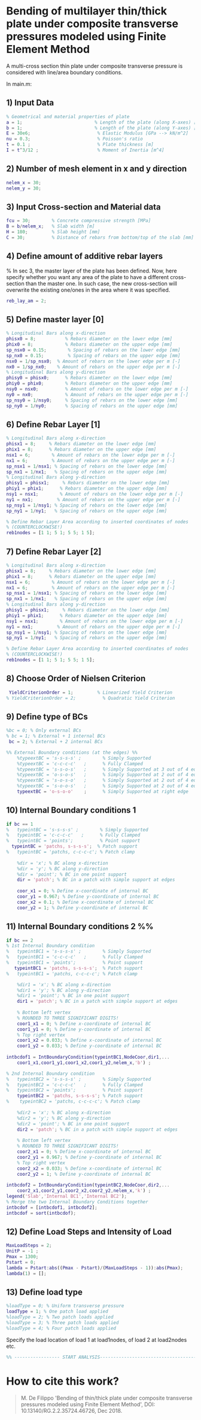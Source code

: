 # Bending of multilayer thin/thick plate under composite transverse pressures modeled using Finite Element Method

A multi-cross section thin plate under composite transverse pressure is considered with line/area boundary conditions. 

In main.m:
	
## 1) Input Data
```matlab
% Geometrical and material properties of plate
a = 1;                           % Length of the plate (along X-axes) [m]
b = 1;                           % Length of the plate (along Y-axes) [m]
E = 30e6;                         % Elastic Modulus [GPa --> kN/m^2]
nu = 0.3;                         % Poisson's ratio
t = 0.1 ;                         % Plate thickness [m]
I = t^3/12 ;                      % Moment of Inertia [m^4]
```

## 2) Number of mesh element in x and y direction
```matlab
nelem_x = 30;
nelem_y = 30;
```

## 3) Input Cross-section and Material data 
```matlab
fcu = 30;        % Concrete compressive strength [MPa] 
B = b/nelem_x;   % Slab width [m]
H = 180;         % Slab height [mm]
C = 30;          % Distance of rebars from bottom/top of the slab [mm]
```

## 4) Define amount of additive rebar layers
% In sec 3, the master layer of the plate has been defined. Now, here specify whether you want any area of the plate to have a different cross-section than the master one. In such case, the new cross-section will overwrite the existing one/ones in the area where it was specified.

```matlab
reb_lay_am = 2; 
```

## 5) Define master layer [0] 
```matlab
% Longitudinal Bars along x-direction
phisx0 = 8;           % Rebars diameter on the lower edge [mm]
phix0 = 8;            % Rebars diameter on the upper edge [mm]
sp_nsx0 = 0.15;        % Spacing of rebars on the lower edge [mm]
sp_nx0 = 0.15;         % Spacing of rebars on the upper edge [mm]
nsx0 = 1/sp_nsx0;  % Amount of rebars on the lower edge per m [-]
nx0 = 1/sp_nx0;    % Amount of rebars on the upper edge per m [-]
% Longitudinal Bars along y-direction
phisy0 = phisx0;      % Rebars diameter on the lower edge [mm]
phiy0 = phix0;        % Rebars diameter on the upper edge [mm]
nsy0 = nsx0;          % Amount of rebars on the lower edge per m [-]
ny0 = nx0;            % Amount of rebars on the upper edge per m [-]
sp_nsy0 = 1/nsy0;     % Spacing of rebars on the lower edge [mm]
sp_ny0 = 1/ny0;       % Spacing of rebars on the upper edge [mm]
```

## 6) Define Rebar Layer [1]
```matlab
% Longitudinal Bars along x-direction
phisx1 = 8;     % Rebars diameter on the lower edge [mm]
phix1 = 8;      % Rebars diameter on the upper edge [mm]
nsx1 = 6;        % Amount of rebars on the lower edge per m [-]
nx1 = 6;         % Amount of rebars on the upper edge per m [-]
sp_nsx1 = 1/nsx1; % Spacing of rebars on the lower edge [mm]
sp_nx1 = 1/nx1;   % Spacing of rebars on the upper edge [mm]
% Longitudinal Bars along y-direction
phisy1 = phisx1;     % Rebars diameter on the lower edge [mm]
phiy1 = phix1;      % Rebars diameter on the upper edge [mm]
nsy1 = nsx1;        % Amount of rebars on the lower edge per m [-]
ny1 = nx1;         % Amount of rebars on the upper edge per m [-]
sp_nsy1 = 1/nsy1; % Spacing of rebars on the lower edge [mm]
sp_ny1 = 1/ny1;   % Spacing of rebars on the upper edge [mm]

% Define Rebar Layer Area according to inserted coordinates of nodes
% (COUNTERCLOCKWISE!)
reb1nodes = [1 1; 5 1; 5 5; 1 5];
```

## 7) Define Rebar Layer [2]
```matlab
% Longitudinal Bars along x-direction
phisx1 = 8;     % Rebars diameter on the lower edge [mm]
phix1 = 8;      % Rebars diameter on the upper edge [mm]
nsx1 = 6;        % Amount of rebars on the lower edge per m [-]
nx1 = 6;         % Amount of rebars on the upper edge per m [-]
sp_nsx1 = 1/nsx1; % Spacing of rebars on the lower edge [mm]
sp_nx1 = 1/nx1;   % Spacing of rebars on the upper edge [mm]
% Longitudinal Bars along y-direction
phisy1 = phisx1;     % Rebars diameter on the lower edge [mm]
phiy1 = phix1;      % Rebars diameter on the upper edge [mm]
nsy1 = nsx1;        % Amount of rebars on the lower edge per m [-]
ny1 = nx1;         % Amount of rebars on the upper edge per m [-]
sp_nsy1 = 1/nsy1; % Spacing of rebars on the lower edge [mm]
sp_ny1 = 1/ny1;   % Spacing of rebars on the upper edge [mm]

% Define Rebar Layer Area according to inserted coordinates of nodes
% (COUNTERCLOCKWISE!)
reb1nodes = [1 1; 5 1; 5 5; 1 5];
```

## 8) Choose Order of Nielsen Criterion
```matlab
 YieldCriterionOrder = 1;         % Linearized Yield Criterion
% YieldCriterionOrder = 2;          % Quadratic Yield Criterion
```

## 9) Define type of BCs 
```matlab
%bc = 0; % Only external BCs
% bc = 1; % External + 1 internal BCs
 bc = 2; % External + 2 internal BCs

%% External Boundary conditions (at the edges) %%
    %typeextBC = 's-s-s-s' ;        % Simply Supported
    %typeextBC = 'c-c-c-c'   ;      % Fully Clamped
    %typeextBC = 's-s-o-s'   ;      % Simply Supported at 3 out of 4 edges
    %typeextBC = 'o-s-o-s'   ;      % Simply Supported at 2 out of 4 edges
    %typeextBC = 's-o-s-o'   ;      % Simply Supported at 2 out of 4 edges
    %typeextBC = 's-o-o-s'   ;      % Simply Supported at 2 out of 4 edges 
    typeextBC = 'o-s-o-o'    ;      % Simply Supported at right edge   
```

## 10) Internal Boundary conditions 1 
```matlab
if bc == 1
%   typeintBC = 's-s-s-s' ;        % Simply Supported
%   typeintBC = 'c-c-c-c'   ;      % Fully Clamped
%   typeintBC = 'points';          % Point support
  typeintBC = 'patchs, s-s-s-s';  % Patch support
%   typeintBC = 'patchs, c-c-c-c'; % Patch clamp
    
    %dir = 'x'; % BC along x-direction
    %dir = 'y'; % BC along y-direction
    %dir = 'point'; % BC in one point support
    dir = 'patch'; % BC in a patch with simple support at edges
    
    coor_x1 = 0; % Define x-coordinate of internal BC
    coor_y1 = 0.967; % Define y-coordinate of internal BC
    coor_x2 = 0.1; % Define x-coordinate of internal BC
    coor_y2 = 1; % Define y-coordinate of internal BC
```

## 11) Internal Boundary conditions 2 %%
```matlab
if bc == 2
% 1st Internal Boundary condition
%   typeintBC1 = 's-s-s-s' ;        % Simply Supported
%   typeintBC1 = 'c-c-c-c'   ;      % Fully Clamped
%   typeintBC1 = 'points';          % Point support
   typeintBC1 = 'patchs, s-s-s-s';  % Patch support
%   typeintBC1 = 'patchs, c-c-c-c'; % Patch clamp

    %dir1 = 'x'; % BC along x-direction
    %dir1 = 'y'; % BC along y-direction
    %dir1 = 'point'; % BC in one point support
    dir1 = 'patch'; % BC in a patch with simple support at edges
    
    % Bottom left vertex
    % ROUNDED TO THREE SIGNIFICANT DIGITS!
    coor1_x1 = 0; % Define x-coordinate of internal BC
    coor1_y1 = 0; % Define y-coordinate of internal BC
    % Top right vertex
    coor1_x2 = 0.033; % Define x-coordinate of internal BC
    coor1_y2 = 0.033; % Define y-coordinate of internal BC
    
intbcdof1 = IntBoundaryCondition(typeintBC1,NodeCoor,dir1,...
    coor1_x1,coor1_y1,coor1_x2,coor1_y2,nelem_x,'b') ;

% 2nd Internal Boundary condition
%   typeintBC2 = 's-s-s-s' ;        % Simply Supported
%   typeintBC2 = 'c-c-c-c'   ;      % Fully Clamped
%   typeintBC2 = 'points';          % Point support
    typeintBC2 = 'patchs, s-s-s-s'; % Patch support
%    typeintBC2 = 'patchs, c-c-c-c'; % Patch clamp
    
    %dir2 = 'x'; % BC along x-direction
    %dir2 = 'y'; % BC along y-direction
    %dir2 = 'point'; % BC in one point support
    dir2 = 'patch'; % BC in a patch with simple support at edges
    
    % Bottom left vertex
    % ROUNDED TO THREE SIGNIFICANT DIGITS!
    coor2_x1 = 0; % Define x-coordinate of internal BC
    coor2_y1 = 0.967; % Define y-coordinate of internal BC
    % Top right vertex
    coor2_x2 = 0.033; % Define x-coordinate of internal BC
    coor2_y2 = 1; % Define y-coordinate of internal BC
    
intbcdof2 = IntBoundaryCondition(typeintBC2,NodeCoor,dir2,...
    coor2_x1,coor2_y1,coor2_x2,coor2_y2,nelem_x,'k') ;
legend('Slab','Internal BC1','Internal BC2');
% Merge the two Internal Boundary Conditions together
intbcdof = [intbcdof1, intbcdof2];
intbcdof = sort(intbcdof);
```

## 12) Define Load Steps and Intensity of Load
```matlab
MaxLoadSteps = 2;                                                      % Define Maximum Amount of Load Steps    
UnitP = -1 ;                                                           % Define Unit Load [kN/m^2]
Pmax = 1300;                                                           % Define Maximum Load [kN/m^2]
Pstart = 0;                                                            % Starting Load [kN/m^2]
lambda = Pstart:abs((Pmax - Pstart)/(MaxLoadSteps - 1)):abs(Pmax);     % Define Incrementing Load Factor [-]
lambda(1) = [];              
```

## 13) Define load type
```matlab
%loadType = 0; % Uniform transverse pressure
loadType = 1; % One patch load applied
%loadType = 2; % Two patch loads applied
%loadType = 3; % Three patch loads applied
%loadType = 4; % Four patch loads applied
```

Specify the load location of load 1 at load1nodes, of load 2 at load2nodes etc.

```matlab
%% ----------------- START ANALYSIS------------------------------------%%
```

# How to cite this work?
> M. De Filippo 'Bending of thin/thick plate under composite transverse pressures modeled using Finite Element Method', DOI: 10.13140/RG.2.2.35724.46726, Dec 2018.

